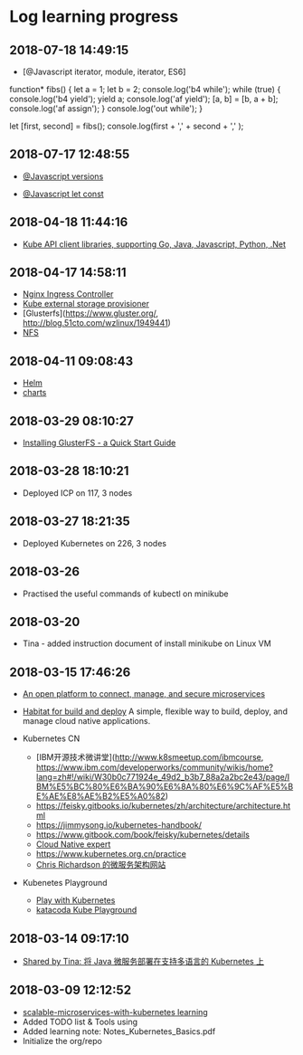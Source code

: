 # Log learning progress

## 2018-07-18 14:49:15

* [@Javascript iterator, module, iterator, ES6]

function* fibs() {
  let a = 1;
  let b = 2;
  console.log('b4 while');
  while (true) {
  	console.log('b4 yield');
    yield a;
    console.log('af yield');
    [a, b] = [b, a + b];
    console.log('af assign');
  }
  console.log('out while');
}

let [first, second] = fibs();
console.log(first + ',' + second + ',' );

## 2018-07-17 12:48:55

* [@Javascript versions](https://www.w3schools.com/js/js_versions.asp)

* [@Javascript let const](http://es6.ruanyifeng.com/#docs/let)

## 2018-04-18 11:44:16

* [Kube API client libraries, supporting Go, Java, Javascript, Python, .Net](https://kubernetes.io/docs/reference/client-libraries/)

## 2018-04-17 14:58:11

* [Nginx Ingress Controller](https://github.com/kubernetes/ingress-nginx/blob/master/README.md)
* [Kube external storage provisioner](https://github.com/kubernetes-incubator/external-storage)
* [Glusterfs](https://www.gluster.org/, http://blog.51cto.com/wzlinux/1949441)
* [NFS](https://github.com/kubernetes-incubator/external-storage/tree/master/nfs)

## 2018-04-11 09:08:43

* [Helm](https://github.com/kubernetes/helm)
* [charts](https://github.com/kubernetes/helm/blob/master/docs/charts.md)

## 2018-03-29 08:10:27

* [Installing GlusterFS - a Quick Start Guide](https://docs.gluster.org/en/latest/Quick-Start-Guide/Quickstart/)

## 2018-03-28 18:10:21

* Deployed ICP on 117, 3 nodes

## 2018-03-27 18:21:35

* Deployed Kubernetes on 226, 3 nodes

## 2018-03-26

* Practised the useful commands of kubectl on minikube

## 2018-03-20

* Tina - added instruction document of install minikube on Linux VM

## 2018-03-15 17:46:26

* [An open platform to connect, manage, and secure microservices](https://istio.io/)
* [Habitat for build and deploy](https://www.habitat.sh/)
  A simple, flexible way to build, deploy, and manage cloud native applications.

* Kubernetes CN
  * [IBM开源技术微讲堂](http://www.k8smeetup.com/ibmcourse, https://www.ibm.com/developerworks/community/wikis/home?lang=zh#!/wiki/W30b0c771924e_49d2_b3b7_88a2a2bc2e43/page/IBM%E5%BC%80%E6%BA%90%E6%8A%80%E6%9C%AF%E5%BE%AE%E8%AE%B2%E5%A0%82)
  * https://feisky.gitbooks.io/kubernetes/zh/architecture/architecture.html
  * https://jimmysong.io/kubernetes-handbook/
  * https://www.gitbook.com/book/feisky/kubernetes/details
  * [Cloud Native expert](https://feisky.xyz/)
  * https://www.kubernetes.org.cn/practice
  * [Chris Richardson 的微服务架构网站](http://microservices.io/patterns/cn/index.html)

* Kubenetes Playground
  * [Play with Kubernetes](https://labs.play-with-k8s.com/)
  * [katacoda Kube Playground](https://www.katacoda.com/courses/kubernetes/playground)

## 2018-03-14 09:17:10

* [Shared by Tina: 将 Java 微服务部署在支持多语言的 Kubernetes 上](https://developer.ibm.com/cn/journey/deploy-java-microservices-on-kubernetes-with-polyglot-support/?cm_mmc=dwchina-_-homepage-_-dev-_-news)

## 2018-03-09 12:12:52

* [scalable-microservices-with-kubernetes learning](https://www.udacity.com/course/scalable-microservices-with-kubernetes--ud615)
* Added TODO list & Tools using
* Added learning note: Notes_Kubernetes_Basics.pdf
* Initialize the org/repo
